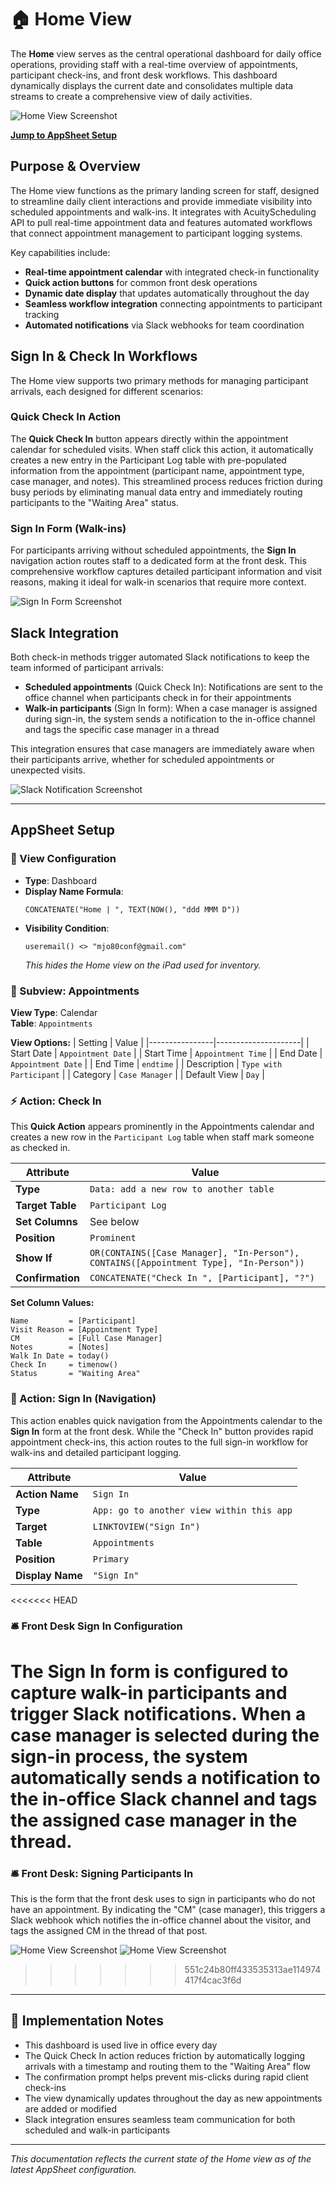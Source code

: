 # 🏠 Home View

The **Home** view serves as the central operational dashboard for daily office operations, providing staff with a real-time overview of appointments, participant check-ins, and front desk workflows. This dashboard dynamically displays the current date and consolidates multiple data streams to create a comprehensive view of daily activities.

![Home View Screenshot](../images/home-view.png)

**[Jump to AppSheet Setup](#appsheet-setup)**

## Purpose & Overview

The Home view functions as the primary landing screen for staff, designed to streamline daily client interactions and provide immediate visibility into scheduled appointments and walk-ins. It integrates with AcuityScheduling API to pull real-time appointment data and features automated workflows that connect appointment management to participant logging systems.

Key capabilities include:
- **Real-time appointment calendar** with integrated check-in functionality
- **Quick action buttons** for common front desk operations
- **Dynamic date display** that updates automatically throughout the day
- **Seamless workflow integration** connecting appointments to participant tracking
- **Automated notifications** via Slack webhooks for team coordination

## Sign In & Check In Workflows

The Home view supports two primary methods for managing participant arrivals, each designed for different scenarios:

### Quick Check In Action
The **Quick Check In** button appears directly within the appointment calendar for scheduled visits. When staff click this action, it automatically creates a new entry in the Participant Log table with pre-populated information from the appointment (participant name, appointment type, case manager, and notes). This streamlined process reduces friction during busy periods by eliminating manual data entry and immediately routing participants to the "Waiting Area" status.

### Sign In Form (Walk-ins)
For participants arriving without scheduled appointments, the **Sign In** navigation action routes staff to a dedicated form at the front desk. This comprehensive workflow captures detailed participant information and visit reasons, making it ideal for walk-in scenarios that require more context.

![Sign In Form Screenshot](../images/sign-in.png)

## Slack Integration

Both check-in methods trigger automated Slack notifications to keep the team informed of participant arrivals:

- **Scheduled appointments** (Quick Check In): Notifications are sent to the office channel when participants check in for their appointments
- **Walk-in participants** (Sign In form): When a case manager is assigned during sign-in, the system sends a notification to the in-office channel and tags the specific case manager in a thread

This integration ensures that case managers are immediately aware when their participants arrive, whether for scheduled appointments or unexpected visits.

![Slack Notification Screenshot](../images/slack-walkin-cm.png)

---

## AppSheet Setup

### 🧱 View Configuration
- **Type**: Dashboard
- **Display Name Formula**:  
  ```appsheetscript
  CONCATENATE("Home | ", TEXT(NOW(), "ddd MMM D"))
  ```
- **Visibility Condition**:
  ```appsheetscript
  useremail() <> "mjo80conf@gmail.com"
  ```
  *This hides the Home view on the iPad used for inventory.*

### 🧩 Subview: Appointments
**View Type**: Calendar  
**Table**: `Appointments`

**View Options:**
| Setting        | Value               |
|----------------|---------------------|
| Start Date     | `Appointment Date`  |
| Start Time     | `Appointment Time`  |
| End Date       | `Appointment Date`  |
| End Time       | `endtime`           |
| Description    | `Type with Participant` |
| Category       | `Case Manager`      |
| Default View   | `Day`               |

### ⚡ Action: Check In
This **Quick Action** appears prominently in the Appointments calendar and creates a new row in the `Participant Log` table when staff mark someone as checked in.

| Attribute         | Value |
|------------------|-------|
| **Type**          | `Data: add a new row to another table` |
| **Target Table**  | `Participant Log` |
| **Set Columns**   | See below |
| **Position**      | `Prominent` |
| **Show If**       | `OR(CONTAINS([Case Manager], "In-Person"), CONTAINS([Appointment Type], "In-Person"))` |
| **Confirmation**  | `CONCATENATE("Check In ", [Participant], "?")` |

**Set Column Values:**
```text
Name         = [Participant]
Visit Reason = [Appointment Type]
CM           = [Full Case Manager]
Notes        = [Notes]
Walk In Date = today()
Check In     = timenow()
Status       = "Waiting Area"
```

### 🔄 Action: Sign In (Navigation)
This action enables quick navigation from the Appointments calendar to the **Sign In** form at the front desk. While the "Check In" button provides rapid appointment check-ins, this action routes to the full sign-in workflow for walk-ins and detailed participant logging.

| Attribute        | Value |
|-----------------|-------|
| **Action Name**  | `Sign In` |
| **Type**         | `App: go to another view within this app` |
| **Target**       | `LINKTOVIEW("Sign In")` |
| **Table**        | `Appointments` |
| **Position**     | `Primary` |
| **Display Name** | `"Sign In"` |

<<<<<<< HEAD
### 🛎️ Front Desk Sign In Configuration
The Sign In form is configured to capture walk-in participants and trigger Slack notifications. When a case manager is selected during the sign-in process, the system automatically sends a notification to the in-office Slack channel and tags the assigned case manager in the thread.
=======
### 🛎️ Front Desk: Signing Participants In
This is the form that the front desk uses to sign in participants who do not have an appointment. By indicating the "CM" (case manager), this triggers a Slack webhook which notifies the in-office channel about the visitor, and tags the assigned CM in the thread of that post.

![Home View Screenshot](../images/sign-in.png)
![Home View Screenshot](../images/slack-walkin-cm.png)
>>>>>>> 551c24b80ff433535313ae114974417f4cac3f6d

---

## 📎 Implementation Notes
- This dashboard is used live in office every day
- The Quick Check In action reduces friction by automatically logging arrivals with a timestamp and routing them to the "Waiting Area" flow
- The confirmation prompt helps prevent mis-clicks during rapid client check-ins
- The view dynamically updates throughout the day as new appointments are added or modified
- Slack integration ensures seamless team communication for both scheduled and walk-in participants

---
*This documentation reflects the current state of the Home view as of the latest AppSheet configuration.*